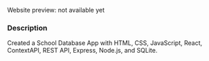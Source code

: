 <!-- # [Portfolio Website](https://stevesbong.github.io/) -->

Website preview: not available yet

<!-- 

<img src="https://github.com/Stevesbong/Stevesbong.github.io/blob/master/img/portfolioscreenshot.png" width="600" height="700"> -->


### Description

Created a School Database App with HTML, CSS, JavaScript, React, ContextAPI, REST API, Express, Node.js, and SQLite.